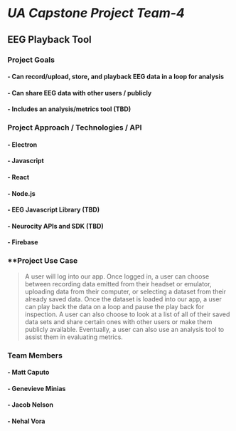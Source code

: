 # *UA Capstone Project Team-4*

## **EEG Playback Tool**

### **Project Goals**
#### - Can record/upload, store, and playback EEG data in a loop for analysis
#### - Can share EEG data with other users / publicly
#### - Includes an analysis/metrics tool (TBD)

### **Project Approach / Technologies / API**
#### - Electron
#### - Javascript 
#### - React
#### - Node.js
#### - EEG Javascript Library (TBD)
#### - Neurocity APIs and SDK (TBD)
#### - Firebase

### **Project Use Case
> A user will log into our app. Once logged in, a user can choose between recording data emitted from their headset or emulator, uploading data from their computer, or selecting a dataset from their already saved data. Once the dataset is loaded into our app, a user can play back the data on a loop and pause the play back for inspection. A user can also choose to look at a list of all of their saved data sets and share certain ones with other users or make them publicly available. Eventually, a user can also use an analysis tool to assist them in evaluating metrics.

### **Team Members** 
#### - Matt Caputo 
#### - Genevieve Minias 
#### - Jacob Nelson 
#### - Nehal Vora 
